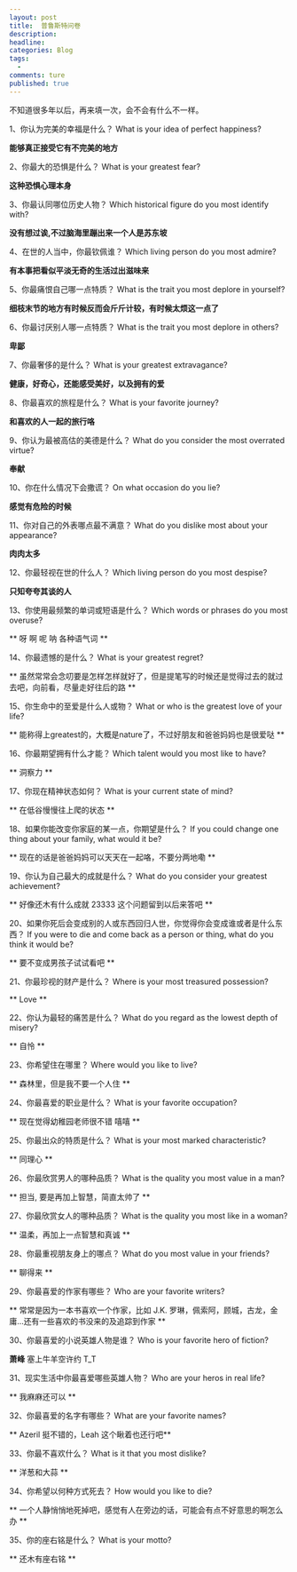 ```yaml
---  
layout: post  
title:  普鲁斯特问卷
description:     
headline: 
categories: Blog  
tags: 
  -   
comments: ture  
published: true  
---  
```


不知道很多年以后，再来填一次，会不会有什么不一样。

1、你认为完美的幸福是什么？
What is your idea of perfect happiness?

**能够真正接受它有不完美的地方**

2、你最大的恐惧是什么？
What is your greatest fear?

**这种恐惧心理本身**

3、你最认同哪位历史人物？
Which historical figure do you most identify with?

**没有想过诶,不过脑海里蹦出来一个人是苏东坡**

4、在世的人当中，你最钦佩谁？
Which living person do you most admire?

**有本事把看似平淡无奇的生活过出滋味来**

5、你最痛恨自己哪一点特质？
What is the trait you most deplore in yourself?

**细枝末节的地方有时候反而会斤斤计较，有时候太烦这一点了**

6、你最讨厌别人哪一点特质？
What is the trait you most deplore in others?

**卑鄙**

7、你最奢侈的是什么？
What is your greatest extravagance?

**健康，好奇心，还能感受美好，以及拥有的爱**

8、你最喜欢的旅程是什么？
What is your favorite journey?

**和喜欢的人一起的旅行咯**

9、你认为最被高估的美德是什么？
What do you consider the most overrated virtue?

**奉献**

10、你在什么情况下会撒谎？
On what occasion do you lie?

**感觉有危险的时候**

11、你对自己的外表哪点最不满意？
What  do you dislike most about your appearance?

**肉肉太多**

12、你最轻视在世的什么人？
Which living person do you most despise?

**只知夸夸其谈的人**

13、你使用最频繁的单词或短语是什么？
Which words or phrases do you most overuse?

** 呀 啊 呢 呐 各种语气词 **

14、你最遗憾的是什么？
What is your greatest regret?

** 虽然常常会念叨要是怎样怎样就好了，但是提笔写的时候还是觉得过去的就过去吧，向前看，尽量走好往后的路 **

15、你生命中的至爱是什么人或物？
What or who is the greatest love of your life?

** 能称得上greatest的，大概是nature了，不过好朋友和爸爸妈妈也是很爱哒 **

16、你最期望拥有什么才能？
Which talent would you most like to have?

** 洞察力 **

17、你现在精神状态如何？
What is your current state of mind?

** 在低谷慢慢往上爬的状态 **

18、如果你能改变你家庭的某一点，你期望是什么？
If you could change one thing about your family, what would it be?

** 现在的话是爸爸妈妈可以天天在一起咯，不要分两地嘞 ** 


19、你认为自己最大的成就是什么？
What do you consider your greatest achievement?

** 好像还木有什么成就 23333  这个问题留到以后来答吧 **


20、如果你死后会变成别的人或东西回归人世，你觉得你会变成谁或者是什么东西？
If you were to die and come back as a person or thing, what do you think it would be?

** 要不变成男孩子试试看吧 **


21、你最珍视的财产是什么？
Where is your most treasured possession?

** Love **

22、你认为最轻的痛苦是什么？
What do you regard as the lowest depth of misery?

** 自怜 **

23、你希望住在哪里？
Where would you like to live?

** 森林里，但是我不要一个人住 **

24、你最喜爱的职业是什么？
What is your favorite occupation?

** 现在觉得幼稚园老师很不错 嘻嘻 **

25、你最出众的特质是什么？
What is your most marked characteristic?

** 同理心 **

26、你最欣赏男人的哪种品质？
What is the quality you most value in a man?

** 担当, 要是再加上智慧，简直太帅了 **

27、你最欣赏女人的哪种品质？
What is the quality you most like in a woman?

** 温柔，再加上一点智慧和真诚 **

28、你最重视朋友身上的哪点？
What do you most value in your friends?

** 聊得来 **

29、你最喜爱的作家有哪些？
Who are your favorite writers? 

** 常常是因为一本书喜欢一个作家，比如 J.K. 罗琳，佩索阿，顾城，古龙，金庸...还有一些喜欢的书没来的及追踪到作家 **

30、你最喜爱的小说英雄人物是谁？
Who is your favorite hero of fiction?

**萧峰**  塞上牛羊空许约 T_T

31、现实生活中你最喜爱哪些英雄人物？
Who are your heros in real life?

** 我麻麻还可以 **

32、你最喜爱的名字有哪些？
What are your favorite names?

** Azeril 挺不错的，Leah 这个瞅着也还行吧**

33、你最不喜欢什么？
What is it that you most dislike?

** 洋葱和大蒜 **

34、你希望以何种方式死去？
How would you like to die?

** 一个人静悄悄地死掉吧，感觉有人在旁边的话，可能会有点不好意思的啊怎么办 **

35、你的座右铭是什么？
What is your motto?

** 还木有座右铭 **
